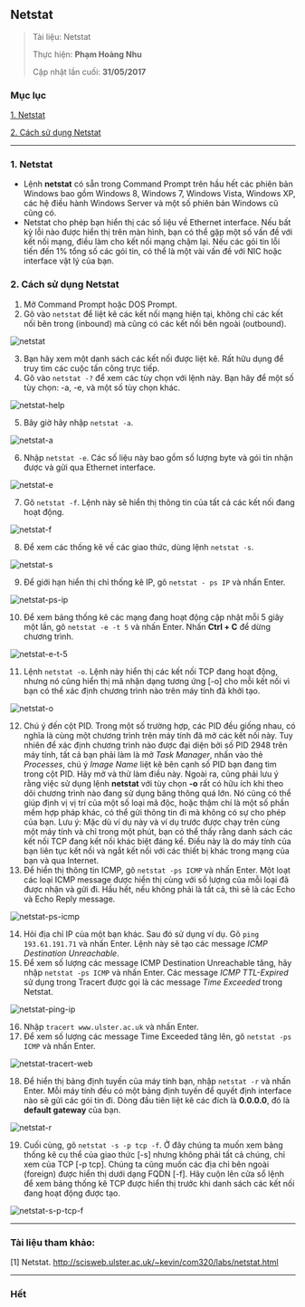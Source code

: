 ## Netstat

> Tài liệu: Netstat
> 
> Thực hiện: **Phạm Hoàng Nhu**
> 
> Cập nhật lần cuối: **31/05/2017**

### Mục lục
[1. Netstat](#netstat)

[2. Cách sử dụng Netstat](#cachsudung)

---

<a name="netstat"></a>
### 1. Netstat
* Lệnh **netstat** có sẵn trong Command Prompt trên hầu hết các phiên bản Windows bao gồm Windows 8, Windows 7, Windows Vista, Windows XP, các hệ điều hành Windows Server và một số phiên bản Windows cũ cũng có.
* Netstat cho phép bạn hiển thị các số liệu về Ethernet interface. Nếu bất kỳ lỗi nào được hiển thị trên màn hình, bạn có thể gặp một số vấn đề với kết nối mạng, điều làm cho kết nối mạng chậm lại. Nếu các gói tin lỗi tiến đến 1% tổng số các gói tin, có thể là một vài vấn đề với NIC hoặc interface vật lý của bạn.

<a name="cachsudung"></a>
### 2. Cách sử dụng Netstat
1. Mở Command Prompt hoặc DOS Prompt.
2. Gõ vào `netstat` để liệt kê các kết nối mạng hiện tại, không chỉ các kết nối bên trong (inbound) mà cũng có các kết nối bên ngoài (outbound).

![netstat](https://github.com/nhuhp/network_research/blob/master/Task03_COM320_Computer_Network/Week02/img/netstat.png)

3. Bạn hãy xem một danh sách các kết nối được liệt kê. Rất hữu dụng để truy tìm các cuộc tấn công trực tiếp.
4. Gõ vào `netstat -?` để xem các tùy chọn với lệnh này. Bạn hãy để một số tùy chọn: -a, -e, và một số tùy chọn khác.

![netstat-help](https://github.com/nhuhp/network_research/blob/master/Task03_COM320_Computer_Network/Week02/img/netstat-help.png)

5. Bây giờ hãy nhập `netstat -a`.

![netstat-a](https://github.com/nhuhp/network_research/blob/master/Task03_COM320_Computer_Network/Week02/img/netstat-a.png)

6. Nhập `netstat -e`. Các số liệu này bao gồm số lượng byte và gói tin nhận được và gửi qua Ethernet interface.

![netstat-e](https://github.com/nhuhp/network_research/blob/master/Task03_COM320_Computer_Network/Week02/img/netstat-e.png)

7. Gõ `netstat -f`. Lệnh này sẽ hiển thị thông tin của tất cả các kết nối đang hoạt động.

![netstat-f](https://github.com/nhuhp/network_research/blob/master/Task03_COM320_Computer_Network/Week02/img/netstat-f.png)

8. Để xem các thống kê về các giao thức, dùng lệnh `netstat -s`.

![netstat-s](https://github.com/nhuhp/network_research/blob/master/Task03_COM320_Computer_Network/Week02/img/netstat-s.png)

9. Để giới hạn hiển thị chỉ thống kê IP, gõ `netstat - ps IP` và nhấn Enter.

![netstat-ps-ip](https://github.com/nhuhp/network_research/blob/master/Task03_COM320_Computer_Network/Week02/img/netstat-ps-ip.png)

10. Để xem bảng thống kê các mạng đang hoạt động cập nhật mỗi 5 giây một lần, gõ `netstat -e -t 5` và nhấn Enter. Nhấn **Ctrl + C** để dừng chương trình.

![netstat-e-t-5](https://github.com/nhuhp/network_research/blob/master/Task03_COM320_Computer_Network/Week02/img/netstat-e-t-5.png)

11. Lệnh `netstat -o`. Lệnh này hiển thị các kết nối TCP đang hoạt động, nhưng nó cũng hiển thị mã nhận dạng tương ứng [-o] cho mỗi kết nối vì bạn có thể xác định chương trình nào trên máy tính đã khởi tạo.

![netstat-o](https://github.com/nhuhp/network_research/blob/master/Task03_COM320_Computer_Network/Week02/img/netstat-o.png)

12. Chú ý đến cột PID. Trong một số trường hợp, các PID đều giống nhau, có nghĩa là cùng một chương trình trên máy tính đã mở các kết nối này. Tuy nhiên để xác định chương trình nào được đại diện bởi số PID 2948 trên máy tính, tất cả bạn phải làm là mở *Task Manager*, nhấn vào thẻ *Processes*, chú ý *Image Name* liệt kê bên cạnh số PID bạn đang tìm trong cột PID. Hãy mở và thử làm điều này. Ngoài ra, cũng phải lưu ý rằng việc sử dụng lệnh **netstat** với tùy chọn **-o** rất có hữu ích khi theo dõi chương trình nào đang sử dụng băng thông quá lớn. Nó cũng có thể giúp định vị vị trí của một số loại mã độc, hoặc thậm chí là một số phần mềm hợp pháp khác, có thể gửi thông tin đi mà không có sự cho phép của bạn.
Lưu ý: Mặc dù ví dụ này và ví dụ trước được chạy trên cùng một máy tính và chỉ trong một phút, bạn có thể thấy rằng danh sách các kết nối TCP đang kết nối khác biệt đáng kể. Điều này là do máy tính của bạn liên tục kết nối và ngắt kết nối với các thiết bị khác trong mạng của bạn và qua Internet.
13. Để hiển thị thông tin ICMP, gõ `netstat -ps ICMP` và nhấn Enter. Một loạt các loại ICMP message được hiển thị cùng với số lượng của mỗi loại đã được nhận và gửi đi. Hầu hết, nếu không phải là tất cả, thì sẽ là các Echo và Echo Reply message.

![netstat-ps-icmp](https://github.com/nhuhp/network_research/blob/master/Task03_COM320_Computer_Network/Week02/img/netstat-ps-icmp.png)

14. Hỏi địa chỉ IP của một bạn khác. Sau đó sử dụng ví dụ. Gõ `ping 193.61.191.71` và nhấn Enter. Lệnh này sẽ tạo các message *ICMP Destination Unreachable*.
15. Để xem số lượng các message ICMP Destination Unreachable tăng, hãy nhập `netstat -ps ICMP`  và nhấn Enter. Các message *ICMP TTL-Expired* sử dụng trong Tracert được gọi là các message *Time Exceeded* trong Netstat.

![netstat-ping-ip](https://github.com/nhuhp/network_research/blob/master/Task03_COM320_Computer_Network/Week02/img/netstat-ping-ip.png)

16. Nhập `tracert www.ulster.ac.uk` và nhấn Enter.
17. Để xem số lượng các message Time Exceeded tăng lên, gõ `netstat -ps ICMP` và nhấn Enter.

![netstat-tracert-web](https://github.com/nhuhp/network_research/blob/master/Task03_COM320_Computer_Network/Week02/img/netstat-tracert-web.png)

18. Để hiển thị bảng định tuyến của máy tính bạn, nhập `netstat -r` và nhấn Enter. Mỗi máy tính đều có một bảng định tuyến để quyết định interface nào sẽ gửi các gói tin đi. Dòng đầu tiên liệt kê các đích là **0.0.0.0**, đó là **default gateway** của bạn.

![netstat-r](https://github.com/nhuhp/network_research/blob/master/Task03_COM320_Computer_Network/Week02/img/netstat-r.png)

19. Cuối cùng, gõ `netstat -s -p tcp -f`. Ở đây chúng ta muốn xem bảng thống kê cụ thể của giao thức [-s] nhưng không phải tất cả chúng, chỉ xem của TCP [-p tcp]. Chúng ta cũng muốn các địa chỉ bên ngoài (foreign) được hiển thị dưới dạng FQDN [-f]. Hãy cuộn lên cửa sổ lệnh để xem bảng thống kê TCP được hiển thị trước khi danh sách các kết nối đang hoạt động được tạo.

![netstat-s-p-tcp-f](https://github.com/nhuhp/network_research/blob/master/Task03_COM320_Computer_Network/Week02/img/netstat-s-p-tcp-f.png)

---

### Tài liệu tham khảo:

[1] Netstat. http://scisweb.ulster.ac.uk/~kevin/com320/labs/netstat.html

---

### Hết
